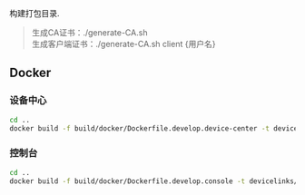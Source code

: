构建打包目录.

> 生成CA证书：./generate-CA.sh
> <br/>
> 生成客户端证书：./generate-CA.sh client {用户名}

## Docker
### 设备中心
```bash
cd ..
docker build -f build/docker/Dockerfile.develop.device-center -t devicelinks/device-center:latest . --load
```
### 控制台
```bash
cd ..
docker build -f build/docker/Dockerfile.develop.console -t devicelinks/console:latest . --load
```


